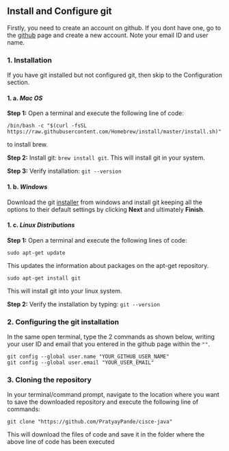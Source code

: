 ## Install and Configure git
Firstly, you need to create an account on github. If you dont have one, go to the [github](https://github.com/) page and create a new account. Note your email ID and user name.

### 1. Installation
If you have git installed but not configured git, then skip to the Configuration section.

#### 1. a. *Mac OS*
**Step 1:** Open a terminal and execute the following line of code:
```
/bin/bash -c "$(curl -fsSL https://raw.githubusercontent.com/Homebrew/install/master/install.sh)"
```
to install brew.

**Step 2:** Install git: `brew install git`. This will install git in your system.

**Step 3:** Verify installation: `git --version`

#### 1. b. *Windows*

Download the git [installer](https://gitforwindows.org/) from windows and install git keeping all the options to their default settings by clicking **Next** and ultimately **Finish**.

#### 1. c. *Linux Distributions*

**Step 1:** Open a terminal and execute the following lines of code:

```
sudo apt-get update
```
This updates the information about packages on the apt-get repository.
```
sudo apt-get install git
```
This will install git into your linux system.

**Step 2:** Verify the installation by typing: `git --version`

### 2. Configuring the git installation
In the same open terminal, type the 2 commands as shown below, writing your user ID and email that you entered in the github page within the `""`.
```
git config --global user.name "YOUR_GITHUB_USER_NAME"
git config --global user.email "YOUR_USER_EMAIL"
```

### 3. Cloning the repository
In your terminal/command prompt, navigate to the location where you want to save the downloaded repository and execute the following line of commands:
```
git clone "https://github.com/PratyayPande/cisce-java"
```
This will download the files of code and save it in the folder where the above line of code has been executed

